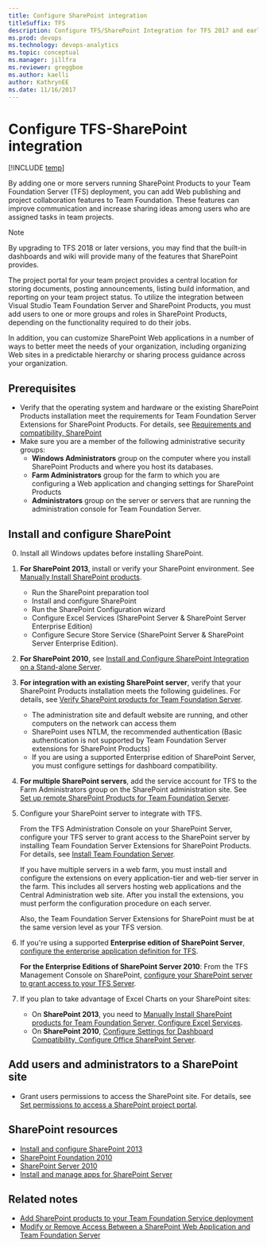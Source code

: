 ```yaml
---
title: Configure SharePoint integration 
titleSuffix: TFS
description: Configure TFS/SharePoint Integration for TFS 2017 and earlier versions
ms.prod: devops
ms.technology: devops-analytics
ms.topic: conceptual 
ms.manager: jillfra
ms.reviewer: greggboe
ms.author: kaelli
author: KathrynEE
ms.date: 11/16/2017
---
```


# Configure TFS-SharePoint integration

[!INCLUDE [temp](./_shared/about-sharepoint-deprecation.md)]

By adding one or more servers running SharePoint Products to your Team Foundation Server (TFS) deployment, you can add Web publishing and project collaboration features to Team Foundation. These features can improve communication and increase sharing ideas among users who are assigned tasks in team projects. 

> [!NOTE] 
> By upgrading to TFS 2018 or later versions, you may find that the built-in dashboards and wiki will provide many of the features that SharePoint provides.  

The project portal for your team project provides a central location for storing documents, posting announcements, listing build information, and reporting on your team project status. To utilize the integration between Visual Studio Team Foundation Server and SharePoint Products, you must add users to one or more groups and roles in SharePoint Products, depending on the functionality required to do their jobs.

In addition, you can customize SharePoint Web applications in a number of ways to better meet the needs of your organization, including organizing Web sites in a predictable hierarchy or sharing process guidance across your organization.

## Prerequisites

- Verify that the operating system and hardware or the existing SharePoint Products installation meet the requirements for Team Foundation Server Extensions for SharePoint Products. For details, see [Requirements and compatibility, SharePoint](/azure/devops/server/requirements?toc=/azure/devops/report/sharepoint-dashboards/toc.json&bc=/azure/devops/report/sharepoint-dashboards/breadcrumb/toc.json)
- Make sure you are a member of the following administrative security groups: 
	- **Windows Administrators** group on the computer where you install SharePoint Products and where you host its databases.
	- **Farm Administrators** group for the farm to which you are configuring a Web application and changing settings for SharePoint Products
	- **Administrators** group on the server or servers that are running the administration console for Team Foundation Server.


## Install and configure SharePoint  

0. Install all Windows updates before installing SharePoint.

1. **For SharePoint 2013**, install or verify your SharePoint environment. See [Manually Install SharePoint products](/azure/devops/server/install/sharepoint/install-sharepoint?toc=/azure/devops/report/sharepoint-dashboards/toc.json&bc=/azure/devops/report/sharepoint-dashboards/breadcrumb/toc.json).     
	- Run the SharePoint preparation tool
	- Install and configure SharePoint
	- Run the SharePoint Configuration wizard
	- Configure Excel Services (SharePoint Server & SharePoint Server Enterprise Edition)
	- Configure Secure Store Service (SharePoint Server & SharePoint Server Enterprise Edition).

2. **For SharePoint 2010**, see [Install and Configure SharePoint Integration on a Stand-alone Server](https://technet.microsoft.com/library/bb677368(v=sql.105).aspx).  

3. **For integration with an existing SharePoint server**, verify that your SharePoint Products installation meets the following guidelines. For details, see [Verify SharePoint products for Team Foundation Server](/azure/devops/server/install/sharepoint/verify-sharepoint).  
   - The administration site and default website are running, and other computers on the network can access them
   - SharePoint uses NTLM, the recommended authentication (Basic authentication is not supported by Team Foundation Server extensions for SharePoint Products)
   - If you are using a supported Enterprise edition of SharePoint Server, you must configure settings for dashboard compatibility.

4. **For multiple SharePoint servers**, add the service account for TFS to the Farm Administrators group on the SharePoint administration site. See [Set up remote SharePoint Products for Team Foundation Server](/azure/devops/server/install/sharepoint/setup-remote-sharepoint?toc=/azure/devops/report/sharepoint-dashboards/toc.json&bc=/azure/devops/report/sharepoint-dashboards/breadcrumb/toc.json).

5. Configure your SharePoint server to integrate with TFS. 

	From the TFS Administration Console on your SharePoint Server, configure your TFS server to grant access to the SharePoint server by installing Team Foundation Server Extensions for SharePoint Products. For details, see [Install Team Foundation Server](/azure/devops/server/install/install-2013/install-tfs?toc=/azure/devops/report/sharepoint-dashboards/toc.json&bc=/azure/devops/report/sharepoint-dashboards/breadcrumb/toc.json).

	If you have multiple servers in a web farm, you must install and configure the extensions on every application-tier and web-tier server in the farm. This includes all servers hosting web applications and the Central Administration web site. After you install the extensions, you must perform the configuration procedure on each server. 

	Also, the Team Foundation Server Extensions for SharePoint must be at the same version level as your TFS version. 

6. If you're using a supported **Enterprise edition of SharePoint Server**, [configure the enterprise application definition for TFS](/azure/devops/server/install/sharepoint/config-enterprise-app-def?toc=/azure/devops/report/sharepoint-dashboards/toc.json&bc=/azure/devops/report/sharepoint-dashboards/breadcrumb/toc.json).

	**For the Enterprise Editions of SharePoint Server 2010**: From the TFS Management Console on SharePoint, [configure your SharePoint server to grant access to your TFS Server](/azure/devops/server/admin/config-ent-sharepoint0710-dashboards?toc=/azure/devops/report/sharepoint-dashboards/toc.json&bc=/azure/devops/report/sharepoint-dashboards/breadcrumb/toc.json).

7. If you plan to take advantage of Excel Charts on your SharePoint sites:
   * On **SharePoint 2013**, you need to [Manually Install SharePoint products for Team Foundation Server, Configure Excel Services](/azure/devops/server/install/sharepoint/install-sharepoint#configure-excel-services-sharepoint-server-only).
   * On **SharePoint 2010**, [Configure Settings for Dashboard Compatibility, Configure Office SharePoint Server](https://msdn.microsoft.com/library/ee462863%28v=vs.100%29.aspx).


## Add users and administrators to a SharePoint site

- Grant users permissions to access the SharePoint site. For details, see [Set permissions to access a SharePoint project portal](../../organizations/security/set-sharepoint-permissions.md?toc=/azure/devops/report/sharepoint-dashboards/toc.json&bc=/azure/devops/report/sharepoint-dashboards/breadcrumb/toc.json).



<!---

I RECOMMEND WE REMOVE THIS SECTION AS IT POINTS TO 2010 CONTENT. 

This link - http://go.microsoft.com/fwlink/?LinkId=185224 - goes to a post that contains links to content that are 7 years old. Not sure how useful that is. 


The following topics should be sufficient to help you through the general process of integrating SharePoint Products with TFS, but other resources might help you understand the specific steps that your deployment might require. For the most recent information, see the following forum post on the Microsoft Web site: [SharePoint Integration with Team Foundation Server - Important Information](http://go.microsoft.com/fwlink/?LinkId=185224).



## Archived content


- [Connecting to a Server That Is Running SharePoint Products](https://msdn.microsoft.com/library/ms253085.aspx): Describes the various sites configured by Team Foundation Server on SharePoint Products as well as the default sites within SharePoint Products.
- [Roles in SharePoint Products](https://msdn.microsoft.com/library/ms252445.aspx): Describes the various default roles available in SharePoint Products.
- [Managing SharePoint Sites](https://msdn.microsoft.com/library/ms252503.aspx): Describes various administrative tasks for SharePoint Products, including how to create a SharePoint Web application and site collection for use with Team Foundation Server.
- [Extensions for SharePoint Products](https://msdn.microsoft.com/library/bb552177.aspx): Describes the templates that must be installed for SharePoint Products if it is not installed on the same server that is running the application-tier services for Team Foundation.
- [Add Integration with SharePoint Products to a Deployment of Team Foundation Server](https://msdn.microsoft.com/library/ee462861.aspx): Describes how to add SharePoint Products to a deployment of Team Foundation Server in an environment with full trust and little to no restrictions on permissions granted between the two programs.
- [Interactions Between SharePoint Products and Team Foundation Server](https://msdn.microsoft.com/library/ms253177.aspx): Describes how Team Foundation Server and SharePoint Products interact at a technical and conceptual level, and provides links to more information.
- [Configure Settings for Dashboard Compatibility](https://msdn.microsoft.com/library/ee462863.aspx): Describes how to configure a deployment of Microsoft Office SharePoint Server 2007 to support reports and dashboards in Team Foundation Server.
- [Integrate Team Foundation Server with SharePoint Products Without Administrative Permissions](https://msdn.microsoft.com/library/ee462864.aspx): Describes how to add SharePoint Products to a deployment of Team Foundation Server in an environment that has restricted access or other security requirements and restrictions on what permissions can be granted between the two programs.
- [Upgrading SharePoint Products for Team Foundation Server](https://msdn.microsoft.com/library/bb909691.aspx)Describes the options for upgrading the version of SharePoint Products that supports your deployment of Team Foundation Server.

-->



## SharePoint resources

- [Install and configure SharePoint 2013](https://technet.microsoft.com/library/cc262957.aspx)
- [SharePoint Foundation 2010](https://technet.microsoft.com/library/cc288070(v=office.14))
- [SharePoint Server 2010](https://technet.microsoft.com/library/cc303422(v=office.14))
- [Install and manage apps for SharePoint Server](https://technet.microsoft.com/library/fp161232(v=office.16).aspx)


## Related notes

- [Add SharePoint products to your Team Foundation Service deployment](/azure/devops/server/admin/modify-remove-access-shareport-tfs)  
- [Modify or Remove Access Between a SharePoint Web Application and Team Foundation Server](/azure/devops/server/admin/modify-remove-access-shareport-tfs) 
